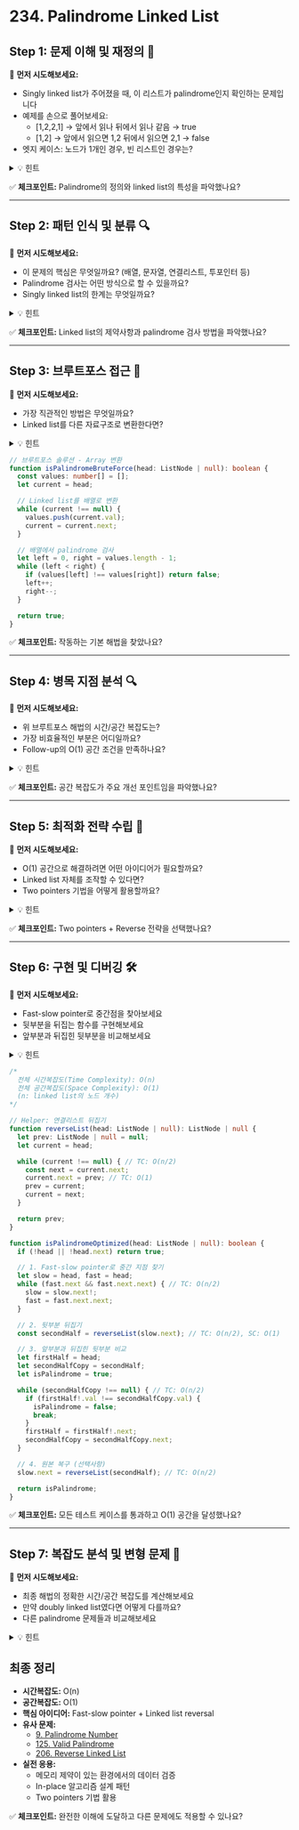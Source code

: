 # 234. Palindrome Linked List

## Step 1: 문제 이해 및 재정의 🤔
💭 **먼저 시도해보세요:**
- Singly linked list가 주어졌을 때, 이 리스트가 palindrome인지 확인하는 문제입니다
- 예제를 손으로 풀어보세요:
  - [1,2,2,1] → 앞에서 읽나 뒤에서 읽나 같음 → true
  - [1,2] → 앞에서 읽으면 1,2 뒤에서 읽으면 2,1 → false
- 엣지 케이스: 노드가 1개인 경우, 빈 리스트인 경우는?

<details>
<summary>💡 힌트</summary>

- 입력: ListNode의 head (singly linked list)
- 출력: boolean (palindrome 여부)
- 제약사항:
  - 노드 개수: 1 ~ 10^5
  - 노드 값: 0 ~ 9
  - Follow-up: O(n) 시간, O(1) 공간으로 해결 가능한가?

</details>

✅ **체크포인트:** Palindrome의 정의와 linked list의 특성을 파악했나요?

---

## Step 2: 패턴 인식 및 분류 🔍
💭 **먼저 시도해보세요:**
- 이 문제의 핵심은 무엇일까요? (배열, 문자열, 연결리스트, 투포인터 등)
- Palindrome 검사는 어떤 방식으로 할 수 있을까요?
- Singly linked list의 한계는 무엇일까요?

<details>
<summary>💡 힌트</summary>

- **문제 유형**: Linked List + Two Pointers
- **핵심 아이디어**: Palindrome = 앞뒤가 대칭
- **Linked List 특성**: 뒤에서부터 접근하기 어려움
- **관련 기법**: Array 변환, Stack 활용, Two Pointers + Reverse

</details>

✅ **체크포인트:** Linked list의 제약사항과 palindrome 검사 방법을 파악했나요?

---

## Step 3: 브루트포스 접근 💪
💭 **먼저 시도해보세요:**
- 가장 직관적인 방법은 무엇일까요?
- Linked list를 다른 자료구조로 변환한다면?

<details>
<summary>💡 힌트</summary>

- **접근법 1**: Linked List → Array 변환 후 palindrome 검사
- **접근법 2**: Stack 사용 (절반은 stack에 저장, 나머지 절반과 비교)

</details>

```typescript
// 브루트포스 솔루션 - Array 변환
function isPalindromeBruteForce(head: ListNode | null): boolean {
  const values: number[] = [];
  let current = head;

  // Linked list를 배열로 변환
  while (current !== null) {
    values.push(current.val);
    current = current.next;
  }

  // 배열에서 palindrome 검사
  let left = 0, right = values.length - 1;
  while (left < right) {
    if (values[left] !== values[right]) return false;
    left++;
    right--;
  }

  return true;
}
```

✅ **체크포인트:** 작동하는 기본 해법을 찾았나요?

---

## Step 4: 병목 지점 분석 🔍
💭 **먼저 시도해보세요:**
- 위 브루트포스 해법의 시간/공간 복잡도는?
- 가장 비효율적인 부분은 어디일까요?
- Follow-up의 O(1) 공간 조건을 만족하나요?

<details>
<summary>💡 힌트</summary>

- **시간복잡도**: O(n) - 모든 노드 순회 + palindrome 검사
- **공간복잡도**: O(n) - 배열 저장
- **병목**: 추가 공간 사용 (배열 or 스택)
- **개선 포인트**: 공간 복잡도를 O(1)로 줄일 수 있을까?

</details>

✅ **체크포인트:** 공간 복잡도가 주요 개선 포인트임을 파악했나요?

---

## Step 5: 최적화 전략 수립 🚀
💭 **먼저 시도해보세요:**
- O(1) 공간으로 해결하려면 어떤 아이디어가 필요할까요?
- Linked list 자체를 조작할 수 있다면?
- Two pointers 기법을 어떻게 활용할까요?

<details>
<summary>💡 힌트</summary>

- **핵심 아이디어**: Fast-Slow pointer로 중간 지점 찾기
- **최적화 전략**:
  1. 중간 지점까지 가면서 동시에 뒷부분 뒤집기
  2. 또는 중간 지점 찾은 후 뒷부분만 뒤집기
  3. 앞부분과 뒤집힌 뒷부분 비교
- **트레이드오프**: 원본 리스트 구조 변경 vs 공간 절약

</details>

✅ **체크포인트:** Two pointers + Reverse 전략을 선택했나요?

---

## Step 6: 구현 및 디버깅 🛠️
💭 **먼저 시도해보세요:**
- Fast-slow pointer로 중간점을 찾아보세요
- 뒷부분을 뒤집는 함수를 구현해보세요
- 앞부분과 뒤집힌 뒷부분을 비교해보세요

<details>
<summary>💡 힌트</summary>

- **구현 순서**:
  1. reverseList helper 함수
  2. findMiddle 로직 (fast-slow pointer)
  3. 비교 로직
- **주의사항**:
  - 홀수/짝수 길이 처리
  - 중간 노드 처리
  - 원본 복구 (필요시)

</details>

```typescript
/*
  전체 시간복잡도(Time Complexity): O(n)
  전체 공간복잡도(Space Complexity): O(1)
  (n: linked list의 노드 개수)
*/

// Helper: 연결리스트 뒤집기
function reverseList(head: ListNode | null): ListNode | null {
  let prev: ListNode | null = null;
  let current = head;

  while (current !== null) { // TC: O(n/2)
    const next = current.next;
    current.next = prev; // TC: O(1)
    prev = current;
    current = next;
  }

  return prev;
}

function isPalindromeOptimized(head: ListNode | null): boolean {
  if (!head || !head.next) return true;

  // 1. Fast-slow pointer로 중간 지점 찾기
  let slow = head, fast = head;
  while (fast.next && fast.next.next) { // TC: O(n/2)
    slow = slow.next!;
    fast = fast.next.next;
  }

  // 2. 뒷부분 뒤집기
  const secondHalf = reverseList(slow.next); // TC: O(n/2), SC: O(1)

  // 3. 앞부분과 뒤집힌 뒷부분 비교
  let firstHalf = head;
  let secondHalfCopy = secondHalf;
  let isPalindrome = true;

  while (secondHalfCopy !== null) { // TC: O(n/2)
    if (firstHalf!.val !== secondHalfCopy.val) {
      isPalindrome = false;
      break;
    }
    firstHalf = firstHalf!.next;
    secondHalfCopy = secondHalfCopy.next;
  }

  // 4. 원본 복구 (선택사항)
  slow.next = reverseList(secondHalf); // TC: O(n/2)

  return isPalindrome;
}
```

✅ **체크포인트:** 모든 테스트 케이스를 통과하고 O(1) 공간을 달성했나요?

---

## Step 7: 복잡도 분석 및 변형 문제 🎯
💭 **먼저 시도해보세요:**
- 최종 해법의 정확한 시간/공간 복잡도를 계산해보세요
- 만약 doubly linked list였다면 어떻게 다를까요?
- 다른 palindrome 문제들과 비교해보세요

<details>
<summary>💡 힌트</summary>

- **시간복잡도 분석**: O(n/2) + O(n/2) + O(n/2) + O(n/2) = O(n)
- **공간복잡도 분석**: O(1) - 추가 배열/스택 없이 포인터만 사용
- **관련 문제**:
  - Valid Palindrome (문자열)
  - Palindrome Number (숫자)
  - Reverse Linked List (기본기)

</details>

## 최종 정리
- **시간복잡도:** O(n)
- **공간복잡도:** O(1)
- **핵심 아이디어:** Fast-slow pointer + Linked list reversal
- **유사 문제:**
  - [9. Palindrome Number](https://leetcode.com/problems/palindrome-number/)
  - [125. Valid Palindrome](https://leetcode.com/problems/valid-palindrome/)
  - [206. Reverse Linked List](https://leetcode.com/problems/reverse-linked-list/)
- **실전 응용:**
  - 메모리 제약이 있는 환경에서의 데이터 검증
  - In-place 알고리즘 설계 패턴
  - Two pointers 기법 활용

✅ **체크포인트:** 완전한 이해에 도달하고 다른 문제에도 적용할 수 있나요?